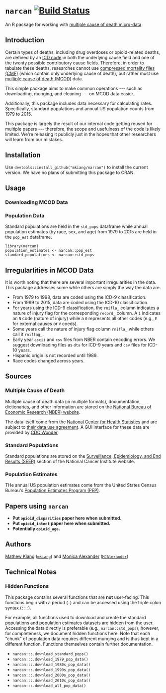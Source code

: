 # `narcan` [![Build Status](https://travis-ci.com/mkiang/narcan.svg?token=3q3DFBRyXorCzLQs97qL&branch=master)](https://travis-ci.com/mkiang/narcan)

An R package for working with [multiple cause of death micro-data](https://wonder.cdc.gov/mcd.html). 

## Introduction
Certain types of deaths, including drug overdoses or opioid-related deaths, are defined by an [ICD code](http://www.who.int/classifications/icd/en/) in both the underlying cause field and one of the twenty possible contributory cause fields. Therefore, in order to tabulate these deaths, researches cannot use [compressed mortality files (CMF)](https://www.cdc.gov/nchs/data_access/cmf.htm) (which contain only underlying cause of death), but rather must use [multiple cause of death (MCOD)](https://wonder.cdc.gov/mcd.html) data.

This simple package aims to make common operations --- such as downloading, munging, and cleaning --- on MCOD data easier. 

Additionally, this package includes data necessary for calculating rates. Specifically, standard populations and annual US population counts from 1979 to 2015.

This package is largely the result of our internal code getting reused for multiple papers --- therefore, the scope and usefulness of the code is likely limited. We're releasing it publicly just in the hopes that other researchers will learn from our mistakes.

## Installation
Use `devtools::install_github("mkiang/narcan")` to install the current version. We have no plans of submitting this package to CRAN. 

## Usage
### Downloading MCOD Data

### Population Data
Standard populations are held in the `std_pops` dataframe while annual population estimates (by race, sex, and age) from 1979 to 2015 are held in the `pop_est` dataframe.

```
library(narcan)
population_estimates <- narcan::pop_est
standard_populations <- narcan::std_pops
```

## Irregularlities in MCOD Data
It is worth noting that there are several important irregularities in the data. This package addresses some while others are simply the way the data are.

- From 1979 to 1998, data are coded using the ICD-9 classification.
- From 1999 to 2015, data are coded using the ICD-10 classification.
- For years using the ICD-9 classification, the `rnifla_` column indicates a nature of injury flag for the corresponding `record_` column. A `1` indicates an `N` code (nature of injury) while a `0` represents all other codes (e.g., `E` for external causes or `V` coeds).
- Some years call the nature of injury flag column `rnifla_` while others call it `rniflag_`. 
- Early year `ascii` and `csv` files from NBER contain encoding errors. We suggest downloading files as `dta` for ICD-9 years and `csv` files for ICD-10 years.
- Hispanic origin is not recorded until 1989.
- Race codes changed across years.

## Sources
### Multiple Cause of Death
Multiple cause of death data (in multiple formats), documentation, dictionaries, and other information are stored on the [National Bureau of Economic Research (NBER) website](http://www.nber.org/data/vital-statistics-mortality-data-multiple-cause-of-death.html).

The data itself come from the [National Center for Health Statistics](https://www.cdc.gov/nchs/nvss/mortality_methods.htm) and are subject to [their data use agreement](https://www.cdc.gov/nchs/data_access/restrictions.htm). A GUI interface for these data are provided by [CDC Wonder](https://wonder.cdc.gov/)

### Standard Populations
Standard populations are stored on the [Surveillance, Epidemiology, and End Results (SEER)](https://seer.cancer.gov/stdpopulations/) section of the National Cancer Institute website.

### Population Estimates
THe annual US population estimates come from the United States Census Bureau's [Population Estimates Program (PEP)](https://www.census.gov/programs-surveys/popest.html).

## Papers using `narcan`
- **Put `opioid_disparities` paper here when submitted.**
- **Put `opioid_intent` paper here when submitted.**
- **Potentially `opioid_age`.**

## Authors
[Mathew Kiang](https://mathewkiang.com) ([`mkiang`](https://github.com/mkiang)) and [Monica Alexander](http://monicaalexander.com/) ([`MJAlexander`](https://github.com/mjalexander))

## Technical Notes
### Hidden Functions
This package contains several functions that are **not** user-facing. This functions begin with a period (`.`) and can be accessed using the triple colon syntax (`:::`). 

For example, all functions used to download and create the standard populations and population estimates datasets are hidden from the user. Accessing the data directly is preferable (e.g., `narcan::std_pops`); however, for completeness, we document hidden functions here. Note that each "chunk" of population data requires different munging and is thus kept in a different function. Functions themselves contain further documentation.

- `narcan:::.download_standard_pops()`
- `narcan:::.download_1979_pop_data()`
- `narcan:::.download_1980s_pop_data()`
- `narcan:::.download_1990s_pop_data()`
- `narcan:::.download_2000s_pop_data()`
- `narcan:::.download_2010s_pop_data()`
- `narcan:::.download_all_pop_data()`